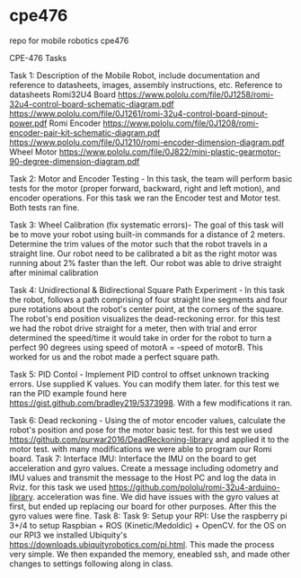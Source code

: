 # cpe476
repo for mobile robotics cpe476

CPE-476 Tasks

Task 1: Description of the Mobile Robot, include documentation and reference to datasheets, images, assembly instructions, etc. 
  Reference to datasheets
  Romi32U4 Board 
  https://www.pololu.com/file/0J1258/romi-32u4-control-board-schematic-diagram.pdf
  https://www.pololu.com/file/0J1261/romi-32u4-control-board-pinout-power.pdf
  Romi Encoder 
  https://www.pololu.com/file/0J1208/romi-encoder-pair-kit-schematic-diagram.pdf
  https://www.pololu.com/file/0J1210/romi-encoder-dimension-diagram.pdf
  Wheel Motor
  https://www.pololu.com/file/0J822/mini-plastic-gearmotor-90-degree-dimension-diagram.pdf
 
Task 2: Motor and Encoder Testing - In this task, the team will perform basic tests for the motor (proper forward, backward, right and left motion), and encoder operations.
  For this task we ran the Encoder test and Motor test. Both tests ran fine.
  
Task 3: Wheel Calibration (fix systematic errors)- The goal of this task will be to move your robot using built-in commands for a distance  of 2 meters. Determine the trim values of the motor such that the robot travels in a straight line. 
  Our robot need to be calibrated a bit as the right motor was running about 2% faster than the left. Our robot was able to drive straight   after minimal calibration
  
Task 4: Unidirectional & Bidirectional Square Path Experiment - In this task the robot, follows a path comprising of four straight line segments and four pure rotations about the robot's center point, at the corners of the square. The robot's end position visualizes the dead-reckoning error.
  for this test we had the robot drive straight for a meter, then with trial and error determined the speed/time it would take in order   for   the robot to turn a perfect 90 degrees using speed of motorA = -speed of motorB. This worked for us and the robot made a perfect   square path. 
  
Task 5: PID Contol - Implement PID control to offset unknown tracking errors. Use supplied K values. You can modify them later. 
  for this test we ran the PID example found here https://gist.github.com/bradley219/5373998. With a few modifications it ran.
  
Task 6: Dead reckoning - Using the of motor encoder values, calculate the robot's position and pose for the motor basic test.
  for this test we used https://github.com/purwar2016/DeadReckoning-library and applied it to the motor test. with many modifications we   were able to program our Romi board.
Task 7: Interface IMU: Interface the IMU on the board to get acceleration and gyro values. Create a message including odometry and IMU values and transmit the message to the Host PC and log the data in Rviz.
  for this task we used https://github.com/pololu/romi-32u4-arduino-library. acceleration was fine. We did have issues with the gyro       values at first, but ended up replacing our board for other purposes. After this the gyro values were fine. 
Task 8:
Task 9: Setup your RPI: Use the raspberry pi 3+/4 to setup Raspbian + ROS (Kinetic/Medoldic) + OpenCV.
  for the OS on our RPI3 we installed Ubiquity's https://downloads.ubiquityrobotics.com/pi.html. This made the process very simple. We then expanded the memory, eneabled ssh, and made other changes to settings following along in class. 
  

